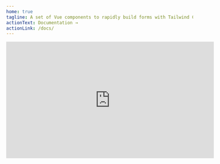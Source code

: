```yaml
---
home: true
tagline: A set of Vue components to rapidly build forms with Tailwind CSS (v1.0 and v2.0) and Bootstrap 4. Supports validation, model binding, includes default vendor styling and fully customizable!
actionText: Documentation →
actionLink: /docs/
---
```

<iframe width="560" height="315" src="https://www.youtube-nocookie.com/embed/DBronijhDac" frameborder="0" allow="accelerometer; autoplay; clipboard-write; encrypted-media; gyroscope; picture-in-picture" allowfullscreen></iframe>
